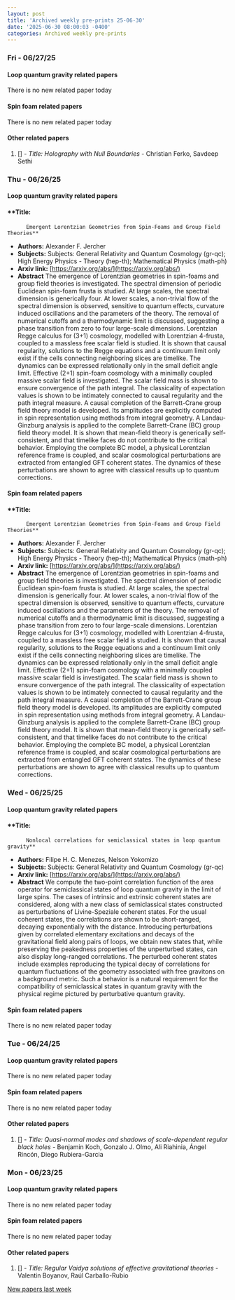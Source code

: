 ```yaml
---
layout: post
title: 'Archived weekly pre-prints 25-06-30'
date: '2025-06-30 08:00:03 -0400'
categories: Archived weekly pre-prints
---
```



### Fri - 06/27/25

#### Loop quantum gravity related papers

There is no new related paper today 

#### Spin foam related papers

There is no new related paper today 



#### Other related papers

1. [[]](https://arxiv.org/abs/) - *Title:
          Holography with Null Boundaries* - Christian Ferko, Savdeep Sethi



### Thu - 06/26/25

#### Loop quantum gravity related papers

#### **Title:
          Emergent Lorentzian Geometries from Spin-Foams and Group Field Theories**
 - **Authors:** Alexander F. Jercher
 - **Subjects:** Subjects:
General Relativity and Quantum Cosmology (gr-qc); High Energy Physics - Theory (hep-th); Mathematical Physics (math-ph)
 - **Arxiv link:** [https://arxiv.org/abs/](https://arxiv.org/abs/)
 - **Abstract**
 The emergence of Lorentzian geometries in spin-foams and group field theories is investigated. The spectral dimension of periodic Euclidean spin-foam frusta is studied. At large scales, the spectral dimension is generically four. At lower scales, a non-trivial flow of the spectral dimension is observed, sensitive to quantum effects, curvature induced oscillations and the parameters of the theory. The removal of numerical cutoffs and a thermodynamic limit is discussed, suggesting a phase transition from zero to four large-scale dimensions. Lorentzian Regge calculus for (3+1) cosmology, modelled with Lorentzian 4-frusta, coupled to a massless free scalar field is studied. It is shown that causal regularity, solutions to the Regge equations and a continuum limit only exist if the cells connecting neighboring slices are timelike. The dynamics can be expressed relationally only in the small deficit angle limit. Effective (2+1) spin-foam cosmology with a minimally coupled massive scalar field is investigated. The scalar field mass is shown to ensure convergence of the path integral. The classicality of expectation values is shown to be intimately connected to causal regularity and the path integral measure. A causal completion of the Barrett-Crane group field theory model is developed. Its amplitudes are explicitly computed in spin representation using methods from integral geometry. A Landau-Ginzburg analysis is applied to the complete Barrett-Crane (BC) group field theory model. It is shown that mean-field theory is generically self-consistent, and that timelike faces do not contribute to the critical behavior. Employing the complete BC model, a physical Lorentzian reference frame is coupled, and scalar cosmological perturbations are extracted from entangled GFT coherent states. The dynamics of these perturbations are shown to agree with classical results up to quantum corrections. 

#### Spin foam related papers

#### **Title:
          Emergent Lorentzian Geometries from Spin-Foams and Group Field Theories**
 - **Authors:** Alexander F. Jercher
 - **Subjects:** Subjects:
General Relativity and Quantum Cosmology (gr-qc); High Energy Physics - Theory (hep-th); Mathematical Physics (math-ph)
 - **Arxiv link:** [https://arxiv.org/abs/](https://arxiv.org/abs/)
 - **Abstract**
 The emergence of Lorentzian geometries in spin-foams and group field theories is investigated. The spectral dimension of periodic Euclidean spin-foam frusta is studied. At large scales, the spectral dimension is generically four. At lower scales, a non-trivial flow of the spectral dimension is observed, sensitive to quantum effects, curvature induced oscillations and the parameters of the theory. The removal of numerical cutoffs and a thermodynamic limit is discussed, suggesting a phase transition from zero to four large-scale dimensions. Lorentzian Regge calculus for (3+1) cosmology, modelled with Lorentzian 4-frusta, coupled to a massless free scalar field is studied. It is shown that causal regularity, solutions to the Regge equations and a continuum limit only exist if the cells connecting neighboring slices are timelike. The dynamics can be expressed relationally only in the small deficit angle limit. Effective (2+1) spin-foam cosmology with a minimally coupled massive scalar field is investigated. The scalar field mass is shown to ensure convergence of the path integral. The classicality of expectation values is shown to be intimately connected to causal regularity and the path integral measure. A causal completion of the Barrett-Crane group field theory model is developed. Its amplitudes are explicitly computed in spin representation using methods from integral geometry. A Landau-Ginzburg analysis is applied to the complete Barrett-Crane (BC) group field theory model. It is shown that mean-field theory is generically self-consistent, and that timelike faces do not contribute to the critical behavior. Employing the complete BC model, a physical Lorentzian reference frame is coupled, and scalar cosmological perturbations are extracted from entangled GFT coherent states. The dynamics of these perturbations are shown to agree with classical results up to quantum corrections. 

### Wed - 06/25/25

#### Loop quantum gravity related papers

#### **Title:
          Nonlocal correlations for semiclassical states in loop quantum gravity**
 - **Authors:** Filipe H. C. Menezes, Nelson Yokomizo
 - **Subjects:** Subjects:
General Relativity and Quantum Cosmology (gr-qc)
 - **Arxiv link:** [https://arxiv.org/abs/](https://arxiv.org/abs/)
 - **Abstract**
 We compute the two-point correlation function of the area operator for semiclassical states of loop quantum gravity in the limit of large spins. The cases of intrinsic and extrinsic coherent states are considered, along with a new class of semiclassical states constructed as perturbations of Livine-Speziale coherent states. For the usual coherent states, the correlations are shown to be short-ranged, decaying exponentially with the distance. Introducing perturbations given by correlated elementary excitations and decays of the gravitational field along pairs of loops, we obtain new states that, while preserving the peakedness properties of the unperturbed states, can also display long-ranged correlations. The perturbed coherent states include examples reproducing the typical decay of correlations for quantum fluctuations of the geometry associated with free gravitons on a background metric. Such a behavior is a natural requirement for the compatibility of semiclassical states in quantum gravity with the physical regime pictured by perturbative quantum gravity. 

#### Spin foam related papers

There is no new related paper today 

### Tue - 06/24/25

#### Loop quantum gravity related papers

There is no new related paper today 

#### Spin foam related papers

There is no new related paper today 



#### Other related papers

1. [[]](https://arxiv.org/abs/) - *Title:
          Quasi-normal modes and shadows of scale-dependent regular black holes* - Benjamin Koch, Gonzalo J. Olmo, Ali Riahinia, Ángel Rincón, Diego Rubiera-Garcia



### Mon - 06/23/25

#### Loop quantum gravity related papers

There is no new related paper today 

#### Spin foam related papers

There is no new related paper today 



#### Other related papers

1. [[]](https://arxiv.org/abs/) - *Title:
          Regular Vaidya solutions of effective gravitational theories* - Valentin Boyanov, Raúl Carballo-Rubio






[New papers last week]({{site.url}}/archived/weekly/pre-prints/2025/06/23/archived_weekly_papers.html)